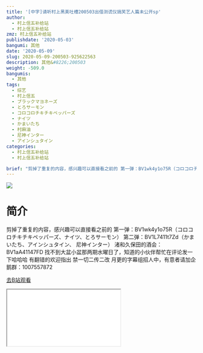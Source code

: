 ```yaml
---
title: '[中字]请听村上黑美吐槽200503出借测谎仪搞笑艺人篇未公开sp'
author:
  - 村上信五补给站
  - 村上信五补给站
zmz: 村上信五补给站
publishdate: '2020-05-03'
bangumi: 其他
date: '2020-05-09'
slug: 2020-05-09-200503-925622563
description: 其他&#8226;200503
weight: -509.0
bangumis:
  - 其他
tags:
  - 综艺
  - 村上信五
  - ブラックマヨネーズ
  - とろサーモン
  - コロコロチキチキペッパーズ
  - ナイツ
  - かまいたち
  - 村麻油
  - 尼神インター
  - アインシュタイン
categories:
  - 村上信五补给站
  - 村上信五补给站

brief: "剪掉了重复的内容，感兴趣可以直接看之前的 第一弹：BV1wk4y1o75R（コロコロチキチキペッパーズ、ナイツ、とろサーモン） 第二弹：BV1L7411t7Zd（かまいたち、アインシュタイン、 尼神インター） 渚和久保田的酒会：BV1aA41147FD 找不到大盆小盆那两期水曜日了，知道的小伙伴帮忙在评论发一下哈哈哈 有翻错的欢迎指出 禁一切二传二改 月更的字幕组招人中，有意者请加企鹅群：1007557872"
---
```

![](https://raw.githubusercontent.com/tcgriffith/owaraisite/master/static/tmpimg/e60254a0cc9437f205869725e0c1ecd27b5997a3.jpg.480.jpg)
# 简介  
剪掉了重复的内容，感兴趣可以直接看之前的
第一弹：BV1wk4y1o75R（コロコロチキチキペッパーズ、ナイツ、とろサーモン）
第二弹：BV1L7411t7Zd（かまいたち、アインシュタイン、 尼神インター）
渚和久保田的酒会：BV1aA41147FD
找不到大盆小盆那两期水曜日了，知道的小伙伴帮忙在评论发一下哈哈哈
有翻错的欢迎指出
禁一切二传二改
月更的字幕组招人中，有意者请加企鹅群：1007557872  

[去B站观看](https://www.bilibili.com/video/av925622563/)
<div class ="resp-container"><iframe class="testiframe" src="//player.bilibili.com/player.html?aid=925622563"", scrolling="no", allowfullscreen="true" > </iframe></div> 
